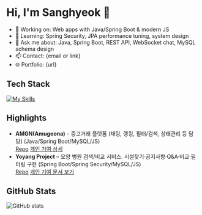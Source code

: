 # Hi, I'm Sanghyeok 👋
- 🔭 Working on: Web apps with Java/Spring Boot & modern JS
- 🌱 Learning: Spring Security, JPA performance tuning, system design
- 💬 Ask me about: Java, Spring Boot, REST API, WebSocket chat, MySQL schema design
- 📫 Contact: {email or link}
- 🌐 Portfolio: {url}

## Tech Stack
[![My Skills](https://skillicons.dev/icons?i=javascript,java,spring,mysql,docker,html,css,git)]()

## Highlights
- **AMGN(Amugeona)** – 중고거래 플랫폼 (채팅, 랭킹, 필터/검색, 상태관리 등 담당) (Java/Spring Boot/MySQL/JS)  
  [Repo](https://github.com/torye2/AMGN)
  [개인 기여 상세](https://github.com/torye2/AMGN/blob/master/docs/CONTRIBUTION_sanghyeok.md)
- **Yoyang Project** – 요양 병원 검색/비교 서비스. 시설찾기·공지사항·Q&A·비교·필터링 구현 (Spring Boot/Spring Security/MySQL/JS)  
  [Repo](https://github.com/sanghyeok07/yoyang-project)
  [개인 기여 문서 보기](https://github.com/sanghyeok07/yoyang-project/blob/main/docs/CONTRIBUTION_sanghyeok.md)

## GitHub Stats
![GitHub stats](https://github-readme-stats.vercel.app/api?username=sanghyeok07&show_icons=true)
